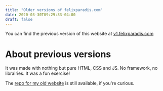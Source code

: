 ```yaml
---
title: "Older versions of felixparadis.com"
date: 2020-03-30T09:29:33-04:00
draft: false
---
```


You can find the previous version of this website at [v1.felixparadis.com](https://v1.felixparadis.com)

# About  previous versions
It was made with nothing but pure HTML, CSS and JS. No framework, no librairies. 
It was a fun exercise!

The [repo for my old website](https://github.com/FelDev/felixparadis.com) is still available, if you're curious.



